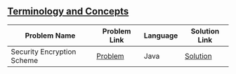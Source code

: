 ## [Terminology and Concepts](https://www.hackerrank.com/domains/security?filters%5Bsubdomains%5D%5B%5D=concepts)

Problem Name|Problem Link|Language|Solution Link
---|---|---|---
Security Encryption Scheme|[Problem](https://www.hackerrank.com/challenges/security-encryption-scheme/problem)|Java|[Solution](./Security-Encryption-Scheme.java)

